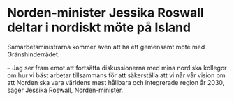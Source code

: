 # Norden-minister Jessika Roswall deltar i nordiskt möte på Island

Samarbetsministrarna kommer även att ha ett gemensamt möte med Gränshinderrådet.

– Jag ser fram emot att fortsätta diskussionerna med mina nordiska kollegor om hur vi bäst arbetar tillsammans för att säkerställa att vi når vår vision om att Norden ska vara världens mest hållbara och integrerade region år 2030, säger Jessika Roswall, Norden-minister.
